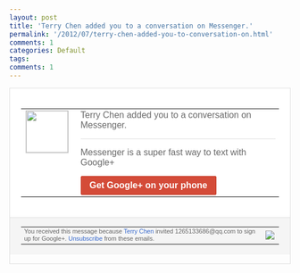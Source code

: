 ```yaml
---
layout: post
title: 'Terry Chen added you to a conversation on Messenger.'
permalink: '/2012/07/terry-chen-added-you-to-conversation-on.html'
comments: 1
categories: Default
tags: 
comments: 1
---
```

<div style="border:solid 1px #dfdfdf;color:#686868;font:13px Arial"><div style="background-color:#fff;padding:20px;"><table cellpadding="0" cellspacing="0"><tr><td style="padding-right:15px;vertical-align:top"><a href="https://plus.google.com/_/notifications/emlink?emrecipient=109554455967099403328&amp;emid=COnVv9al-7ACFchRTAod-FEAAA&amp;path=%2F108643996575278738906&amp;dt=1341242500708&amp;uob=9"><img height="75" src="https://lh3.googleusercontent.com/-KKRGTyJ5Bl0/AAAAAAAAAAI/AAAAAAAAEEY/jllxqER5dCk/s75-c-k-a/photo.jpg" style="border:solid 1px #cccccc;" width="75"/></a></td><td style="width:578px;color:#333;font:13px Arial;vertical-align:top;"><div style="color:#686868;font:16px Arial;;padding-bottom:15px; border-bottom:solid 1px #dfdfdf;">Terry Chen added you to a conversation on Messenger.</div><div style="color:#686868;font:16px Arial;;padding-top:15px;padding-bottom:15px">Messenger is a super fast way to text with Google+</div><a href="http://m.google.com/+" style="display:inline-block;padding:7px 15px;background-color:#d44b38; color:#fff;font-size:16px; font-weight:bold;border-radius:2px;-webkit-border-radius:2px; -moz-border-radius:2px;border:solid 1px #c43b28; white-space:nowrap;text-decoration:none">Get Google+ on your phone</a></td></tr></table></div><div style="border-top:solid 1px #dfdfdf;padding:0 20px; background-color:#f5f5f5"><table cellpadding="0" cellspacing="0" style="height:50px"><tbody><tr><td style="vertical-align:middle;width:100%; color:#636363;font:11px Arial; line-height:120%">You received this message because <a href="https://plus.google.com/_/notifications/emlink?emrecipient=109554455967099403328&amp;emid=COnVv9al-7ACFchRTAod-FEAAA&amp;path=%2F108643996575278738906%3Fgpinv%3DAMIXal--yZAI982c133c0JE8Nj6d3QRBtwFlowEBENZ_zdEWufr7cmVmNeqA0AeMmc3CUCFRoucXQc8ILYaQvR3BgmpVcme0IctBF_lmCNLEdna9HjWf6Ko&amp;dt=1341242500708&amp;uob=9" style="color:#3366CC;text-decoration:none;">Terry Chen</a> invited 1265133686@qq.com to sign up for Google+. <a href="https://plus.google.com/_/notifications/emlink?emrecipient=109554455967099403328&amp;emid=COnVv9al-7ACFchRTAod-FEAAA&amp;path=%2F_%2Fnonplus%2Femailsettings%3Fgpinv%3DAMIXal--yZAI982c133c0JE8Nj6d3QRBtwFlowEBENZ_zdEWufr7cmVmNeqA0AeMmc3CUCFRoucXQc8ILYaQvR3BgmpVcme0IctBF_lmCNLEdna9HjWf6Ko%26est%3DADH5u8VRLRNpJgadLSJ8wbKhyQRKLaAWkFRcQwh-zU13i0j83D3aHyBxLyxzTQcqKKqQMZ7onmMPqCJISFqeqhiVH1qcF1BlTUjUIfUOpu07jtENy3oAdJBO8zFTBoEJj2wlOcZGwQXSb83OgoKHSf7uw1rfhltR4Q&amp;dt=1341242500708&amp;uob=9" style="color:#3366CC;text-decoration:none;">Unsubscribe</a> from these emails.<br/></td><td><img src="https://ssl.gstatic.com/s2/oz/images/notifications/logo/google-plus-6617a72bb36cc548861652780c9e6ff1.png"/></td></tr></tbody></table></div></div>